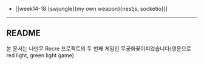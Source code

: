 - [[week14-18 {swjungle}{my own weapon}{nestjs, socketio}]]
___
## README

본 문서는 나만무 Recre 프로젝트의 두 번째 게임인 무궁화꽃이피었습니다(영문으로 red light, green light game)